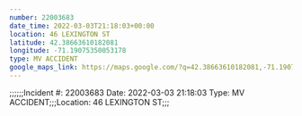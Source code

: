 ```yaml
---
number: 22003683
date_time: 2022-03-03T21:18:03+00:00
location: 46 LEXINGTON ST
latitude: 42.38663610182081
longitude: -71.19075350053178
type: MV ACCIDENT
google_maps_link: https://maps.google.com/?q=42.38663610182081,-71.19075350053178
---
```


;;;;;;Incident #: 22003683  Date: 2022-03-03 21:18:03   Type: MV ACCIDENT;;;Location: 46 LEXINGTON ST;;;
